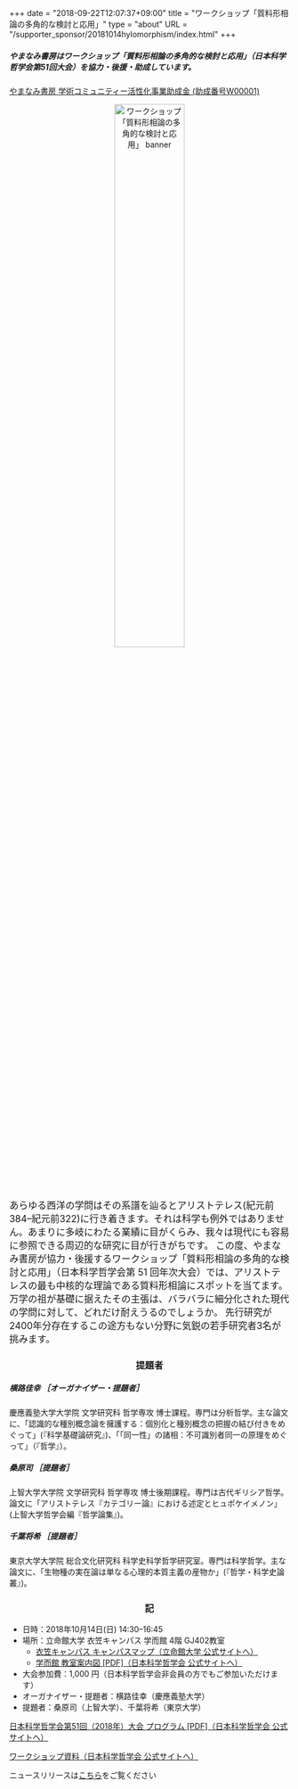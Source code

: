 +++
date = "2018-09-22T12:07:37+09:00"
title = "ワークショップ「質料形相論の多角的な検討と応用」"
type = "about"
URL = "/supporter_sponsor/20181014hylomorphism/index.html"
+++


##### やまなみ書房はワークショップ「質料形相論の多角的な検討と応用」（日本科学哲学会第51回大会）を協力・後援・助成しています。


[やまなみ書房 学術コミュニティー活性化事業助成金 (助成番号W00001)](/grants/)


<p style="text-align: center;"><img src="/images/recentWorks/20181014hylomorphism_ol.svg" alt="ワークショップ「質料形相論の多角的な検討と応用」 banner" width=50%></p>

<span style="font-size: 120%;">
あらゆる西洋の学問はその系譜を辿るとアリストテレス(紀元前384–紀元前322)に行き着きます。それは科学も例外ではありません。あまりに多岐にわたる業績に目がくらみ、我々は現代にも容易に参照できる周辺的な研究に目が行きがちです。</span>


<span style="font-size: 120%;">
この度、やまなみ書房が協力・後援するワークショップ「質料形相論の多角的な検討と応用」（日本科学哲学会第 51 回年次大会）では、アリストテレスの最も中核的な理論である質料形相論にスポットを当てます。万学の祖が基礎に据えたその主張は、バラバラに細分化された現代の学問に対して、どれだけ耐えうるのでしょうか。</span>

<span style="font-size: 120%;">
先行研究が2400年分存在するこの途方もない分野に気鋭の若手研究者3名が挑みます。
</span>

<H3 style="text-align: center;">提題者</H3>

##### 横路佳幸 ［オーガナイザー・提題者］

慶應義塾大学大学院 文学研究科 哲学専攻 博士課程。専門は分析哲学。主な論文に、「認識的な種別概念論を擁護する：個別化と種別概念の把握の結び付きをめぐって」(『科学基礎論研究』)、「「同一性」の諸相：不可識別者同一の原理をめぐって」（『哲学』）。

##### 桑原司 ［提題者］

上智大学大学院 文学研究科 哲学専攻 博士後期課程。専門は古代ギリシア哲学。論文に「アリストテレス『カテゴリー論』における述定とヒュポケイメノン」(上智大学哲学会編『哲学論集』)。

##### 千葉将希 ［提題者］

東京大学大学院 総合文化研究科 科学史科学哲学研究室。専門は科学哲学。主な論文に、「生物種の実在論は単なる心理的本質主義の産物か」(『哲学・科学史論叢』)。

<H3 style="text-align: center;">記</H3>

* 日時：2018年10月14日(日)  14:30–16:45
* 場所：立命館大学 衣笠キャンパス 学而館 4階 GJ402教室
    * [衣笠キャンパス キャンパスマップ（立命館大学 公式サイトへ）](http://www.ritsumei.ac.jp/campusmap/kinugasa/)
    * [学而館 教室案内図 [PDF]（日本科学哲学会 公式サイトへ）](http://pssj.info/program/program_data/51/map.pdf)
* 大会参加費：1,000 円（日本科学哲学会非会員の方でもご参加いただけます）
* オーガナイザー・提題者：横路佳幸（慶應義塾大学）
* 提題者：桑原司（上智大学）、千葉将希（東京大学）


[日本科学哲学会第51回（2018年）大会 プログラム [PDF]（日本科学哲学会 公式サイトへ）](http://pssj.info/program/program_data/51/program51.pdf)

[ワークショップ資料（日本科学哲学会 公式サイトへ）](http://pssj.info/program/program_data/51/ws/index.html)


ニュースリリースは[こちら](/news/20180922hylomorphism/)をご覧ください


<script type="application/ld+json">
{
	"@context": "http://schema.org",
	"@type": "Event",
	"name" : "ワークショップ「質料形相論の多角的な検討と応用」",
	"description": "やまなみ書房はワークショップ「質料形相論の多角的な検討と応用」（日本科学哲学会第51回大会）を協力・後援しています。",
	"location": {
		"@type": "Place",
		"address": {
			"@type": "PostalAddress",
			"addressLocality": "Kyoto, Japan",
			"postalCode": "603-8577",
			"streetAddress": "Ritsumeikan University Gakujikan-hall Room GJ402, 56-1 Toji-in Kitamachi, Kita-ku, Kyoto",
			"addressCountry" : "JP"
		},
		"name": "立命館大学 衣笠キャンパス 学而館 4階 GJ402教室"
	},
	"organizer": {
		"@type": "Person",
		"name": "横路佳幸",
		"affiliation": {
			"@type" : "Organization",
			"name" : "慶應義塾大学"
		}
	},
	"performer": [
		{
			"@type": "Person",
			"name": "横路佳幸",
			"affiliation": {
				"@type" : "Organization",
				"name" : "慶應義塾大学"
			}
		},
		{
			"@type": "Person",
			"name": "桑原司",
			"affiliation": {
				"@type" : "Organization",
				"name" : "上智大学"
			}
		},
		{
			"@type": "Person",
			"name": "千葉将希",
			"affiliation": {
				"@type" : "Organization",
				"name" : "東京大学"
			}
		}
	],
	"startDate": "2018-10-14T14:30:00+09:00",
	"endDate": "2018-10-14T16:45:00+09:00",
	"sponsor" : {
		"@type" : "Organization",
		"name" : ["やまなみ書房", "Yamanami Books"]
	},
	"offers": {
		"@type": "Offer",
		"price": "1000",
		"priceCurrency": "JPY",
		"availability": "http://schema.org/InStock",
		"url": "http://pssj.info/program/program.html",
		"validFrom": "2018-10-12T18:30:00+09:00"
	},
	"image": "https://www.yamanami.tokyo/images/misc/20181014hylomorphism_ol.png",
	"url": "https://www.yamanami.tokyo/support/20181014hylomorphism/"
}
</script>
